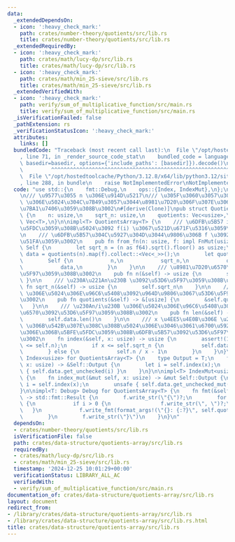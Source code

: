 ```yaml
---
data:
  _extendedDependsOn:
  - icon: ':heavy_check_mark:'
    path: crates/number-theory/quotients/src/lib.rs
    title: crates/number-theory/quotients/src/lib.rs
  _extendedRequiredBy:
  - icon: ':heavy_check_mark:'
    path: crates/math/lucy-dp/src/lib.rs
    title: crates/math/lucy-dp/src/lib.rs
  - icon: ':heavy_check_mark:'
    path: crates/math/min_25-sieve/src/lib.rs
    title: crates/math/min_25-sieve/src/lib.rs
  _extendedVerifiedWith:
  - icon: ':heavy_check_mark:'
    path: verify/sum_of_multiplicative_function/src/main.rs
    title: verify/sum_of_multiplicative_function/src/main.rs
  _isVerificationFailed: false
  _pathExtension: rs
  _verificationStatusIcon: ':heavy_check_mark:'
  attributes:
    links: []
  bundledCode: "Traceback (most recent call last):\n  File \"/opt/hostedtoolcache/Python/3.12.8/x64/lib/python3.12/site-packages/onlinejudge_verify/documentation/build.py\"\
    , line 71, in _render_source_code_stat\n    bundled_code = language.bundle(stat.path,\
    \ basedir=basedir, options={'include_paths': [basedir]}).decode()\n          \
    \         ^^^^^^^^^^^^^^^^^^^^^^^^^^^^^^^^^^^^^^^^^^^^^^^^^^^^^^^^^^^^^^^^^^^^^^^^^^^^^^^^^\n\
    \  File \"/opt/hostedtoolcache/Python/3.12.8/x64/lib/python3.12/site-packages/onlinejudge_verify/languages/rust.py\"\
    , line 288, in bundle\n    raise NotImplementedError\nNotImplementedError\n"
  code: "use std::{\n    fmt::Debug,\n    ops::{Index, IndexMut},\n};\n\nuse quotients::quotients;\n\
    \n/// \u9577\u3055 n \u306E\u914D\u5217\n/// \u305F\u3060\u3057\u3001 \u230An/i\u230B\
    \ \u306E\u5024\u304C\u7B49\u3057\u3044\u8981\u7D20\u306F\u307E\u3068\u3081\u3066\
    \u7BA1\u7406\u3059\u308B\u3002\n#[derive(Clone)]\npub struct QuotientsArray<T>\
    \ {\n    n: usize,\n    sqrt_n: usize,\n    quotients: Vec<usize>,\n    data:\
    \ Vec<T>,\n}\n\nimpl<T> QuotientsArray<T> {\n    /// \u6DFB\u5B57 i \u306B\u5BFE\
    \u5FDC\u3059\u308B\u5024\u3092 f(i) \u3067\u521D\u671F\u5316\u3059\u308B\u3002\
    \n    /// \u6DFB\u5B57\u304C\u5927\u304D\u3044\u9806\u306B f \u3092\u547C\u3073\
    \u51FA\u3059\u3002\n    pub fn from_fn(n: usize, f: impl FnMut(usize) -> T) ->\
    \ Self {\n        let sqrt_n = (n as f64).sqrt().floor() as usize;\n        let\
    \ data = quotients(n).map(f).collect::<Vec<_>>();\n        let quotients = quotients(n).collect::<Vec<_>>();\n\
    \        Self {\n            n,\n            sqrt_n,\n            quotients,\n\
    \            data,\n        }\n    }\n\n    /// \u8981\u7D20\u6570\u3092\u53D6\
    \u5F97\u3059\u308B\u3002\n    pub fn n(&self) -> usize {\n        self.n\n   \
    \ }\n\n    /// \u230A\u221An\u230B \u3092\u53D6\u5F97\u3059\u308B\u3002\n    pub\
    \ fn sqrt_n(&self) -> usize {\n        self.sqrt_n\n    }\n\n    /// \u230An/i\u230B\
    \ \u306E\u5024\u306E\u96C6\u5408\u3092\u964D\u9806\u3067\u53D6\u5F97\u3059\u308B\
    \u3002\n    pub fn quotients(&self) -> &[usize] {\n        &self.quotients\n \
    \   }\n\n    /// \u230An/i\u230B \u306E\u5024\u306E\u96C6\u5408\u306E\u8981\u7D20\
    \u6570\u3092\u53D6\u5F97\u3059\u308B\u3002\n    pub fn len(&self) -> usize {\n\
    \        self.data.len()\n    }\n\n    /// x \u4EE5\u4E0B\u306E \u230An/i\u230B\
    \ \u306B\u542B\u307E\u308C\u308B\u5024\u306E\u3046\u3061\u6700\u5927\u306E\u3082\
    \u306E\u306B\u5BFE\u5FDC\u3059\u308B\u6DFB\u5B57\u3092\u53D6\u5F97\u3059\u308B\
    \u3002\n    fn index(&self, x: usize) -> usize {\n        assert!(1 <= x && x\
    \ <= self.n);\n        if x <= self.sqrt_n {\n            self.data.len() - x\n\
    \        } else {\n            self.n / x - 1\n        }\n    }\n}\n\nimpl<T>\
    \ Index<usize> for QuotientsArray<T> {\n    type Output = T;\n    fn index(&self,\
    \ x: usize) -> &Self::Output {\n        let i = self.index(x);\n        unsafe\
    \ { self.data.get_unchecked(i) }\n    }\n}\n\nimpl<T> IndexMut<usize> for QuotientsArray<T>\
    \ {\n    fn index_mut(&mut self, x: usize) -> &mut Self::Output {\n        let\
    \ i = self.index(x);\n        unsafe { self.data.get_unchecked_mut(i) }\n    }\n\
    }\n\nimpl<T: Debug> Debug for QuotientsArray<T> {\n    fn fmt(&self, f: &mut std::fmt::Formatter<'_>)\
    \ -> std::fmt::Result {\n        f.write_str(\"{\")?;\n        for i in 0..self.data.len()\
    \ {\n            if i > 0 {\n                f.write_str(\", \")?;\n         \
    \   }\n            f.write_fmt(format_args!(\"{}: {:?}\", self.quotients[i], self.data[i]))?;\n\
    \        }\n        f.write_str(\"}\")\n    }\n}\n"
  dependsOn:
  - crates/number-theory/quotients/src/lib.rs
  isVerificationFile: false
  path: crates/data-structure/quotients-array/src/lib.rs
  requiredBy:
  - crates/math/lucy-dp/src/lib.rs
  - crates/math/min_25-sieve/src/lib.rs
  timestamp: '2024-12-25 10:01:29+00:00'
  verificationStatus: LIBRARY_ALL_AC
  verifiedWith:
  - verify/sum_of_multiplicative_function/src/main.rs
documentation_of: crates/data-structure/quotients-array/src/lib.rs
layout: document
redirect_from:
- /library/crates/data-structure/quotients-array/src/lib.rs
- /library/crates/data-structure/quotients-array/src/lib.rs.html
title: crates/data-structure/quotients-array/src/lib.rs
---
```

